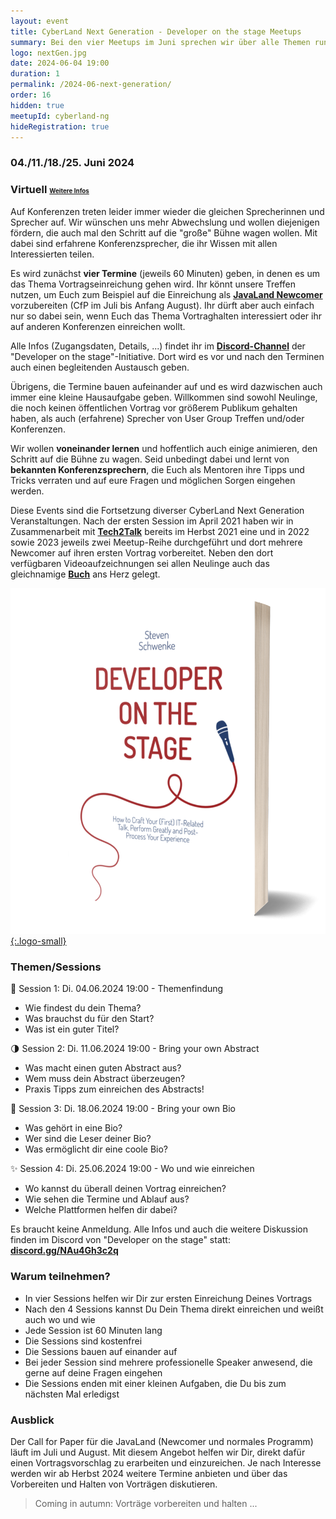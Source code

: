 ```yaml
---
layout: event
title: CyberLand Next Generation - Developer on the stage Meetups
summary: Bei den vier Meetups im Juni sprechen wir über alle Themen rund das Einreichen von Vorträgen auf Konferenzen.
logo: nextGen.jpg
date: 2024-06-04 19:00
duration: 1
permalink: /2024-06-next-generation/
order: 16
hidden: true
meetupId: cyberland-ng
hideRegistration: true
---
```


### <i class="fas fa-lg fa-calendar"></i> 04./11./18./25. Juni 2024

### <i class="fas fa-lg fa-globe"></i> Virtuell <span style="font-size: 0.6em;">[<i class="fas fa-lg fa-link"></i> Weitere Infos](#-wichtige-informationen)</span>

Auf Konferenzen treten leider immer wieder die gleichen Sprecherinnen und Sprecher auf. Wir wünschen uns mehr Abwechslung und wollen diejenigen fördern, die auch mal den Schritt auf die "große" Bühne wagen wollen. Mit dabei sind erfahrene Konferenzsprecher, die ihr Wissen mit allen Interessierten teilen. 

Es wird zunächst __vier Termine__ (jeweils 60 Minuten) geben, in denen es um das Thema Vortragseinreichung gehen wird. Ihr könnt unsere Treffen nutzen, um Euch zum Beispiel auf die Einreichung als __[JavaLand Newcomer](https://www.javaland.eu/)__ vorzubereiten (CfP im Juli bis Anfang August). Ihr dürft aber auch einfach nur so dabei sein, wenn Euch das Thema Vortraghalten interessiert oder ihr auf anderen Konferenzen einreichen wollt.

Alle Infos (Zugangsdaten, Details, ...) findet ihr im __[Discord-Channel](https://discord.gg/NAu4Gh3c2q)__ der "Developer on the stage"-Initiative. Dort wird es vor und nach den Terminen auch einen begleitenden Austausch geben.

Übrigens, die Termine bauen aufeinander auf und es wird dazwischen auch immer eine kleine Hausaufgabe geben. Willkommen sind sowohl Neulinge, die noch keinen öffentlichen Vortrag vor größerem Publikum gehalten haben, als auch (erfahrene) Sprecher von User Group Treffen und/oder Konferenzen. 

Wir wollen __voneinander lernen__ und hoffentlich auch einige animieren, den Schritt auf die Bühne zu wagen. Seid unbedingt dabei und lernt von __bekannten Konferenzsprechern__, die Euch als Mentoren ihre Tipps und Tricks verraten und auf eure Fragen und möglichen Sorgen eingehen werden.

Diese Events sind die Fortsetzung diverser CyberLand Next Generation Veranstaltungen. Nach der ersten Session im April 2021 haben wir in Zusammenarbeit mit __[Tech2Talk](https://tech2talk.de/)__ bereits im Herbst 2021 eine und in 2022 sowie 2023 jeweils zwei Meetup-Reihe durchgeführt und dort mehrere Newcomer auf ihren ersten Vortrag vorbereitet. Neben den dort verfügbaren Videoaufzeichnungen sei allen Neulinge auch das gleichnamige __[Buch](https://www.amazon.com/-/en/dp/B096DTGWJN/)__ ans Herz gelegt.

[![Developer on the stage - Buch](/assets/images/dots-book.png){:.logo-small}](https://www.amazon.com/-/en/dp/B096DTGWJN/)

### Themen/Sessions  

🚀  Session 1: Di. 04.06.2024 19:00 - Themenfindung
- Wie findest du dein Thema?
- Was brauchst du für den Start?
- Was ist ein guter Titel?

🌗  Session 2: Di. 11.06.2024 19:00 - Bring your own Abstract
- Was macht einen guten Abstract aus?
- Wem muss dein Abstract überzeugen?
- Praxis Tipps zum einreichen des Abstracts!

🌝 Session 3:  Di. 18.06.2024 19:00 - Bring your own Bio
- Was gehört in eine Bio?
- Wer sind die Leser deiner Bio?
- Was ermöglicht dir eine coole Bio?

✨ Session 4: Di. 25.06.2024 19:00 - Wo und wie einreichen
- Wo kannst du überall deinen Vortrag einreichen?
- Wie sehen die Termine und Ablauf aus?
- Welche Plattformen helfen dir dabei?

Es braucht keine Anmeldung. Alle Infos und auch die weitere Diskussion finden im Discord von "Developer on the stage" statt: __[discord.gg/NAu4Gh3c2q](https://discord.gg/NAu4Gh3c2q)__

### Warum teilnehmen?

- In vier Sessions helfen wir Dir zur ersten Einreichung Deines Vortrags
- Nach den 4 Sessions kannst Du Dein Thema direkt einreichen und weißt auch wo und wie
- Jede Session ist 60 Minuten lang
- Die Sessions sind kostenfrei
- Die Sessions bauen auf einander auf
- Bei jeder Session sind mehrere professionelle Speaker anwesend, die gerne auf deine Fragen eingehen
- Die Sessions enden mit einer kleinen Aufgaben, die Du bis zum nächsten Mal erledigst

### Ausblick

Der Call for Paper für die JavaLand (Newcomer und normales Programm) läuft im Juli und August. Mit diesem Angebot helfen wir Dir, direkt dafür einen Vortragsvorschlag zu erarbeiten und einzureichen. Je nach Interesse werden wir ab Herbst 2024 weitere Termine anbieten und über das Vorbereiten und Halten von Vorträgen diskutieren.

> Coming in autumn: Vorträge vorbereiten und halten ...
